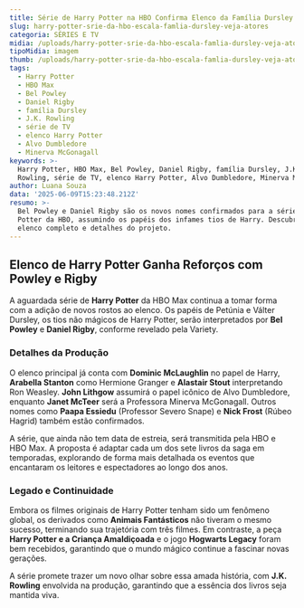 ```yaml
---
title: Série de Harry Potter na HBO Confirma Elenco da Família Dursley
slug: harry-potter-srie-da-hbo-escala-famlia-dursley-veja-atores
categoria: SÉRIES E TV
midia: /uploads/harry-potter-srie-da-hbo-escala-famlia-dursley-veja-atores-thumb.png
tipoMidia: imagem
thumb: /uploads/harry-potter-srie-da-hbo-escala-famlia-dursley-veja-atores-thumb.png
tags:
  - Harry Potter
  - HBO Max
  - Bel Powley
  - Daniel Rigby
  - família Dursley
  - J.K. Rowling
  - série de TV
  - elenco Harry Potter
  - Alvo Dumbledore
  - Minerva McGonagall
keywords: >-
  Harry Potter, HBO Max, Bel Powley, Daniel Rigby, família Dursley, J.K.
  Rowling, série de TV, elenco Harry Potter, Alvo Dumbledore, Minerva McGonagall
author: Luana Souza
data: '2025-06-09T15:23:48.212Z'
resumo: >-
  Bel Powley e Daniel Rigby são os novos nomes confirmados para a série de Harry
  Potter da HBO, assumindo os papéis dos infames tios de Harry. Descubra o
  elenco completo e detalhes do projeto.
---
```


## Elenco de Harry Potter Ganha Reforços com Powley e Rigby

A aguardada série de **Harry Potter** da HBO Max continua a tomar forma com a adição de novos rostos ao elenco. Os papéis de Petúnia e Válter Dursley, os tios não mágicos de Harry Potter, serão interpretados por **Bel Powley** e **Daniel Rigby**, conforme revelado pela Variety.

### Detalhes da Produção

O elenco principal já conta com **Dominic McLaughlin** no papel de Harry, **Arabella Stanton** como Hermione Granger e **Alastair Stout** interpretando Ron Weasley. **John Lithgow** assumirá o papel icônico de Alvo Dumbledore, enquanto **Janet McTeer** será a Professora Minerva McGonagall. Outros nomes como **Paapa Essiedu** (Professor Severo Snape) e **Nick Frost** (Rúbeo Hagrid) também estão confirmados.

A série, que ainda não tem data de estreia, será transmitida pela HBO e HBO Max. A proposta é adaptar cada um dos sete livros da saga em temporadas, explorando de forma mais detalhada os eventos que encantaram os leitores e espectadores ao longo dos anos.

### Legado e Continuidade

Embora os filmes originais de Harry Potter tenham sido um fenômeno global, os derivados como **Animais Fantásticos** não tiveram o mesmo sucesso, terminando sua trajetória com três filmes. Em contraste, a peça **Harry Potter e a Criança Amaldiçoada** e o jogo **Hogwarts Legacy** foram bem recebidos, garantindo que o mundo mágico continue a fascinar novas gerações.

A série promete trazer um novo olhar sobre essa amada história, com **J.K. Rowling** envolvida na produção, garantindo que a essência dos livros seja mantida viva.
